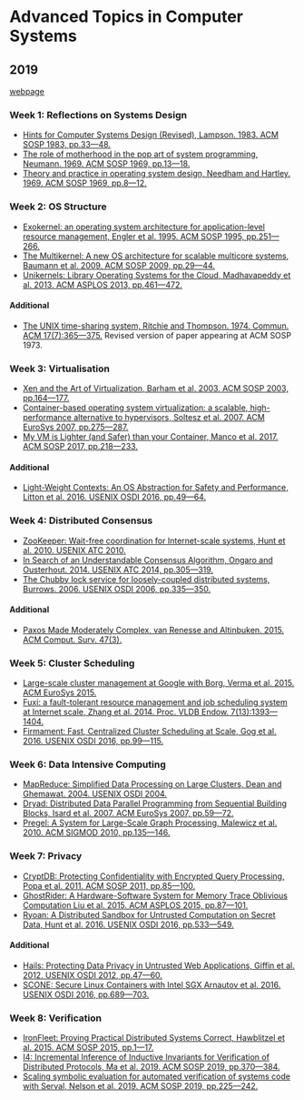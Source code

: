 # Advanced Topics in Computer Systems

## 2019

[webpage](https://www.cl.cam.ac.uk/teaching/1920/R01/materials.html)

### Week 1: Reflections on Systems Design

- [Hints for Computer Systems Design (Revised), Lampson. 1983. ACM SOSP 1983,
pp.33—48.](http://dx.doi.org/10.1145/800217.806614)
- [The role of motherhood in the pop art of system programming, Neumann. 1969. ACM SOSP 1969, pp.13—18.](http://dx.doi.org/10.1145/961053.961060)
- [Theory and practice in operating system design, Needham and Hartley. 1969. ACM SOSP 1969,
pp.8—12.](http://dx.doi.org/10.1145/961053.961058)

### Week 2: OS Structure

- [Exokernel: an operating system architecture for application-level resource management, Engler et al. 1995. ACM SOSP 1995, pp.251—266.](http://dx.doi.org/10.1145/224056.224076)
- [The Multikernel: A new OS architecture for scalable multicore systems, Baumann et al. 2009. ACM SOSP 2009, pp.29—44.](https://doi.org/10.1145/1629575.1629579)
- [Unikernels: Library Operating Systems for the Cloud, Madhavapeddy et al. 2013. ACM ASPLOS 2013, pp.461—472.](http://dx.doi.org/10.1145/2451116.2451167)

#### Additional

- [The UNIX time-sharing system, Ritchie and Thompson. 1974. Commun. ACM 17(7):365—375.](http://dx.doi.org/10.1145/361011.361061)
Revised version of paper appearing at ACM SOSP 1973.

### Week 3: Virtualisation

- [Xen and the Art of Virtualization, Barham et al. 2003. ACM SOSP 2003, pp.164—177.](http://dx.doi.org/10.1145/945445.945462)
- [Container-based operating system virtualization: a scalable, high-performance alternative to hypervisors, Soltesz et al. 2007. ACM EuroSys 2007, pp.275—287.](http://dx.doi.org/10.1145/1272996.1273025)
- [My VM is Lighter (and Safer) than your Container, Manco et al. 2017. ACM SOSP 2017, pp.218—233.](https://doi.org/10.1145/3132747.3132763)

#### Additional

- [Light-Weight Contexts: An OS Abstraction for Safety and Performance, Litton et al. 2016. USENIX OSDI 2016, pp.49—64.](https://www.usenix.org/conference/osdi16/technical-sessions/presentation/litton)

### Week 4: Distributed Consensus

- [ZooKeeper: Wait-free coordination for Internet-scale systems, Hunt et al. 2010. USENIX ATC 2010.](https://www.usenix.org/legacy/event/usenix10/tech/#Hunt)
- [In Search of an Understandable Consensus Algorithm, Ongaro and Ousterhout. 2014. USENIX ATC 2014, pp.305—319.](https://www.usenix.org/conference/atc14/technical-sessions/presentation/ongaro)
- [The Chubby lock service for loosely-coupled distributed systems, Burrows. 2006. USENIX OSDI 2006, pp.335—350.](http://dl.acm.org/citation.cfm?id=1298487)

#### Additional

- [Paxos Made Moderately Complex, van Renesse and Altinbuken. 2015. ACM Comput. Surv. 47(3).](http://dx.doi.org/10.1145/2673577)

### Week 5: Cluster Scheduling

- [Large-scale cluster management at Google with Borg, Verma et al. 2015. ACM EuroSys 2015.](http://dx.doi.org/10.1145/2741948.2741964)
- [Fuxi: a fault-tolerant resource management and job scheduling system at Internet scale, Zhang et al. 2014. Proc. VLDB Endow. 7(13):1393—1404.](http://dx.doi.org/10.14778/2733004.2733012)
- [Firmament: Fast, Centralized Cluster Scheduling at Scale, Gog et al. 2016. USENIX OSDI 2016, pp.99—115.](https://www.usenix.org/conference/osdi16/technical-sessions/presentation/gog)

### Week 6: Data Intensive Computing

- [MapReduce: Simplified Data Processing on Large Clusters, Dean and Ghemawat. 2004. USENIX OSDI 2004.](https://www.usenix.org/legacy/events/osdi04/tech/dean.html)
- [Dryad: Distributed Data Parallel Programming from Sequential Building Blocks, Isard et al. 2007. ACM EuroSys 2007, pp.59—72.](http://dx.doi.org/10.1145/1272996.1273005)
- [Pregel: A System for Large-Scale Graph Processing, Malewicz et al. 2010. ACM SIGMOD 2010, pp.135—146.](http://dx.doi.org/10.1145/1807167.1807184)

### Week 7: Privacy

- [CryptDB: Protecting Confidentiality with Encrypted Query Processing, Popa et al. 2011. ACM SOSP 2011, pp.85—100.](http://dx.doi.org/10.1145/2043556.2043566)
- [GhostRider: A Hardware-Software System for Memory Trace Oblivious Computation Liu et al. 2015. ACM ASPLOS 2015, pp.87—101.](https://doi.org/10.1145/2694344.2694385)
- [Ryoan: A Distributed Sandbox for Untrusted Computation on Secret Data, Hunt et al. 2016. USENIX OSDI 2016, pp.533—549.](https://www.usenix.org/conference/osdi16/technical-sessions/presentation/hunt)

#### Additional

- [Hails: Protecting Data Privacy in Untrusted Web Applications, Giffin et al. 2012. USENIX OSDI 2012, pp.47—60.](https://www.usenix.org/conference/osdi12/technical-sessions/presentation/giffin)
- [SCONE: Secure Linux Containers with Intel SGX Arnautov et al. 2016. USENIX OSDI 2016, pp.689—703.](https://www.usenix.org/conference/osdi16/technical-sessions/presentation/arnautov)

### Week 8: Verification

- [IronFleet: Proving Practical Distributed Systems Correct, Hawblitzel et al. 2015. ACM SOSP 2015, pp.1—17.](https://dl.acm.org/doi/abs/10.1145/2815400.2815428)
- [I4: Incremental Inference of Inductive Invariants for Verification of Distributed Protocols, Ma et al. 2019. ACM SOSP 2019, pp.370—384.](https://dl.acm.org/doi/10.1145/3341301.3359651)
- [Scaling symbolic evaluation for automated verification of systems code with Serval, Nelson et al. 2019. ACM SOSP 2019, pp.225—242.](https://dl.acm.org/doi/10.1145/3341301.3359641)
